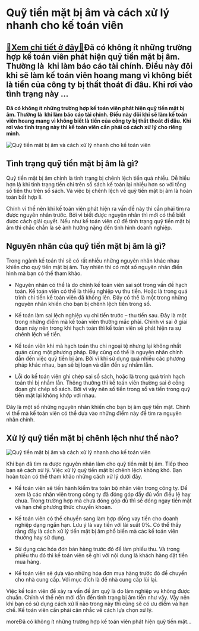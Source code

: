 Quỹ tiền mặt bị âm và cách xử lý nhanh cho kế toán viên
=======================================================

[:gift:Xem chi tiết ở đây:gift:](https://hddtvn.com/quy-tien-mat-bi-am-va-cach-xu-ly-nhanh-cho-ke-toan-vien/)Đã có không ít những trường hợp kế toán viên phát hiện quỹ tiền mặt bị âm. Thường là  khi làm báo cáo tài chính. Điều này đôi khi sẽ làm kế toán viên hoang mang vì không biết là tiền của công ty bị thất thoát đi đâu. Khi rơi vào tình trạng này …
-----------------------------------------------------------------------------------------------------------------------------------------------------------------------------------------------------------------------------------------------------

**Đã có không ít những trường hợp kế toán viên phát hiện quỹ tiền mặt bị âm. Thường là  khi làm báo cáo tài chính. Điều này đôi khi sẽ làm kế toán viên hoang mang vì không biết là tiền của công ty bị thất thoát đi đâu. Khi rơi vào tình trạng này thì kế toán viên cần phải có cách xử lý cho riêng mình.**


![Quỹ tiền mặt bị âm và cách xử lý nhanh cho kế toán viên](https://hddtvn.com/wp-content/uploads/2021/01/cach-giam-quy-tien-mat.jpg)


Tình trạng quỹ tiền mặt bị âm là gì?
------------------------------------


Quỹ tiền mặt bị âm chính là tình trạng bị chênh lệch tiền quá nhiều. Dễ hiểu hơn là khi tình trạng tiền chi trên sổ sách kế toán lại nhiều hơn so với tổng số tiền thu trên sổ sách. Và việc bị chênh lệch về quỹ tiền mặt bị âm là hoàn toàn bất hợp lí.


Chính vì thế nên khi kế toán viên phát hiện ra vấn đề này thì cần phải tìm ra được nguyên nhân trước. Bởi vì biết được nguyên nhân thì mới có thể biết được cách giải quyết. Nếu như kế toán viên cứ để tình trạng quỹ tiền mặt bị âm thì chắc chắn là sẽ ảnh hưởng nặng đến tình hình doanh nghiệp.


Nguyên nhân của quỹ tiền mặt bị âm là gì?
-----------------------------------------


Trong ngành kế toán thì sẽ có rất nhiều những nguyên nhân khác nhau khiến cho quỹ tiền mặt bị âm. Tuy nhiên thì có một số nguyên nhân điển hình mà bạn có thể tham khảo.




* Nguyên nhân có thể là do chính kế toán viên sai sót trong vấn đề hạch toán. Kế toán viên có thể là thiếu nghiệp vụ thu tiền. Hoặc là trong quá trình chi tiền kế toán viên đã khống lên. Đây có thể là một trong những nguyên nhân khiến cho bạn bị chênh lệch tiền trong sổ.

* Kế toán làm sai lệch nghiệp vụ chi tiền trước – thu tiền sau. Đây là một trong những điểm mà kế toán viên thường mắc phải. Chính vì sai ở giai đoạn này nên trong khi hạch toán thì kế toán viên sẽ phát hiện ra sự chênh lệch về tiền.

* Kế toán viên khi mà hạch toán thu chi ngoại tệ nhưng lại không nhất quán cùng một phương pháp. Đây cũng có thể là nguyên nhân chính dẫn đến việc quỹ tiền bị âm. Bởi vì khi sử dụng quá nhiều các phương pháp khác nhau, bạn sẽ bị loạn và dẫn đến sự nhầm lẫn.

* Lỗi do kế toán viên ghi chép sai sổ sách, hoặc là trong quá trình hạch toán thì bị nhầm lẫn. Thông thường thì kế toán viên thường sai ở công đoạn ghi chép sổ sách. Bởi vì vậy nên số tiền trong sổ và tiền trong quỹ tiền mặt lại không khớp với nhau.



Đây là một số những nguyên nhân khiến cho bạn bị âm quỹ tiền mặt. Chính vì thế mà kế toán viên có thể dựa vào những điểm này để tìm ra nguyên nhân chính.


Xử lý quỹ tiền mặt bị chênh lệch như thế nào?
---------------------------------------------


![Quỹ tiền mặt bị âm và cách xử lý nhanh cho kế toán viên](https://hddtvn.com/wp-content/uploads/2021/01/xu-ly-tien-mat-ton-qua-nhieu-tai-quy-tien-mat-khi-quyet-toan-thue.jpg)


Khi bạn đã tìm ra được nguyên nhân làm cho quỹ tiền mặt bị âm. Tiếp theo bạn sẽ cách xử lý. Việc xử lý quỹ tiền mặt bị chênh lệch không khó. Bạn hoàn toàn có thể tham khảo những cách xử lý dưới đây.




* Kế toán viên sẽ tiến hành kiểm tra toàn bộ nhân viên trong công ty. Để xem là các nhân viên trong công ty đã đóng góp đầy đủ vốn điều lệ hay chưa. Trong trường hợp mà chưa đóng góp đủ thì sẽ đóng ngay tiền mặt và hạn chế phương thức chuyển khoản.

* Kế toán viên có thể chuyển sang làm hợp đồng vay tiền cho doanh nghiệp dạng ngắn hạn. Lưu ý là vay tiền với lãi suất 0%. Có thể thấy rằng đây là cách xử lý tiền mặt bị âm phổ biến mà các kế toán viên thường hay sử dụng.

* Sử dụng các hóa đơn bán hàng trước đó để làm phiếu thu. Và trong phiếu thu đó thì kế toán viên sẽ ghi với nội dung là khách hàng đặt tiền mua hàng.

* Kế toán viên sẽ dựa vào những hóa đơn mua hàng trước đó để chuyển cho nhà cung cấp. Với mục đích là để nhà cung cấp lùi lại.



Việc kế toán viên để xảy ra vấn đề âm quỹ là do làm nghiệp vụ không được chuẩn. Chính vì thế nên mới dẫn đến tình trạng bị âm tiền như vậy. Vậy nên khi bạn có sử dụng cách xử lí nào trong này thì cũng sẽ có ưu điểm và hạn chế. Kế toán viên cần phải cân nhắc về cách lựa chọn xử lý.


moreĐã có không ít những trường hợp kế toán viên phát hiện quỹ tiền mặt…

